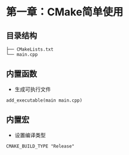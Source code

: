 # 第一章：CMake简单使用

## 目录结构
```
├── CMakeLists.txt
└── main.cpp
```
## 内置函数
- 生成可执行文件
```
add_executable(main main.cpp)
```
## 内置宏
- 设置编译类型
```
CMAKE_BUILD_TYPE "Release"
```